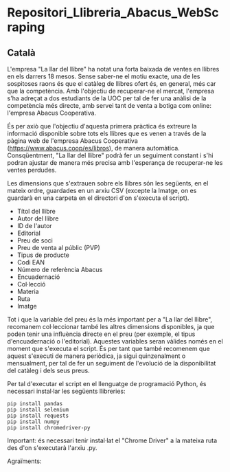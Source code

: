 # Repositori_Llibreria_Abacus_WebScraping
## Català

L'empresa "La llar del llibre" ha notat una forta baixada de ventes en llibres en els darrers 18 mesos. Sense saber-ne el motiu exacte, una de les sospitoses raons és que el catàleg de llibres ofert és, en general, més car que la competència. Amb l'objectiu de recuperar-ne el mercat, l'empresa s'ha adreçat a dos estudiants de la UOC per tal de fer una anàlisi de la competència més directe, amb servei tant de venta a botiga com online: l'empresa Abacus Cooperativa. 

És per axiò que l'objectiu d'aquesta primera pràctica és extreure la informació disponible sobre tots els llibres que es venen a través de la pàgina web de l'empresa Abacus Cooperativa (https://www.abacus.coop/es/libros), de manera automàtica. Consqüentment, "La llar del llibre" podrà fer un seguiment constant i s'hi podran ajustar de manera més precisa amb l'esperança de recuperar-ne les ventes perdudes. 

Les dimensions que s'extrauen sobre els llibres són les següents, en el mateix ordre, guardades en un arxiu CSV (excepte la Imatge, on es guardarà en una carpeta en el directori d'on s'executa el script). 
- Títol del llibre
- Autor del llibre
- ID de l'autor
- Editorial
- Preu de soci
- Preu de venta al públic (PVP)
- Tipus de producte
- Codi EAN
- Número de referència Abacus
- Encuadernació
- Col·lecció
- Materia
- Ruta
- Imatge

Tot i que la variable del preu és la més important per a "La llar del llibre", recomanem col·leccionar també les altres dimensions disponibles, ja que poden tenir una influència directe en el preu (per exemple, el tipus d'encuadernació o l'editorial). 
Aquestes variables seran vàlides només en el moment que s'executa el script. És per tant que també recomenem que aquest s'executi de manera periòdica, ja sigui quinzenalment o mensualment, per tal de fer un seguiment de l'evolució de la disponibilitat del catàleg i dels seus preus. 

Per tal d'executar el script en el llenguatge de programació Python, és necessari instal·lar les següents llibreries:

```
pip install pandas
pip install selenium
pip install requests
pip install numpy
pip install chromedriver-py
```
Important: és necessari tenir instal·lat el "Chrome Driver" a la mateixa ruta des d'on s'executarà l'arxiu .py. 


Agraïments:
